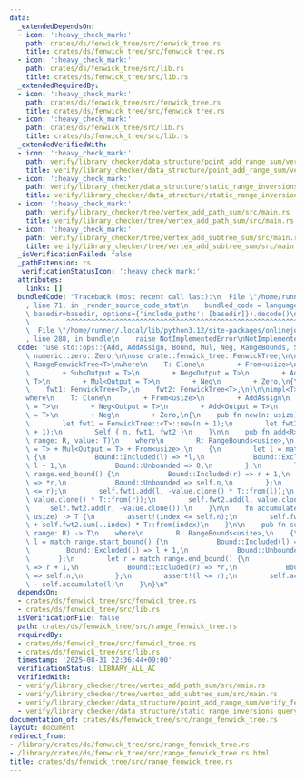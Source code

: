 ```yaml
---
data:
  _extendedDependsOn:
  - icon: ':heavy_check_mark:'
    path: crates/ds/fenwick_tree/src/fenwick_tree.rs
    title: crates/ds/fenwick_tree/src/fenwick_tree.rs
  - icon: ':heavy_check_mark:'
    path: crates/ds/fenwick_tree/src/lib.rs
    title: crates/ds/fenwick_tree/src/lib.rs
  _extendedRequiredBy:
  - icon: ':heavy_check_mark:'
    path: crates/ds/fenwick_tree/src/fenwick_tree.rs
    title: crates/ds/fenwick_tree/src/fenwick_tree.rs
  - icon: ':heavy_check_mark:'
    path: crates/ds/fenwick_tree/src/lib.rs
    title: crates/ds/fenwick_tree/src/lib.rs
  _extendedVerifiedWith:
  - icon: ':heavy_check_mark:'
    path: verify/library_checker/data_structure/point_add_range_sum/verify_fenwick_tree/src/main.rs
    title: verify/library_checker/data_structure/point_add_range_sum/verify_fenwick_tree/src/main.rs
  - icon: ':heavy_check_mark:'
    path: verify/library_checker/data_structure/static_range_inversions_query/src/main.rs
    title: verify/library_checker/data_structure/static_range_inversions_query/src/main.rs
  - icon: ':heavy_check_mark:'
    path: verify/library_checker/tree/vertex_add_path_sum/src/main.rs
    title: verify/library_checker/tree/vertex_add_path_sum/src/main.rs
  - icon: ':heavy_check_mark:'
    path: verify/library_checker/tree/vertex_add_subtree_sum/src/main.rs
    title: verify/library_checker/tree/vertex_add_subtree_sum/src/main.rs
  _isVerificationFailed: false
  _pathExtension: rs
  _verificationStatusIcon: ':heavy_check_mark:'
  attributes:
    links: []
  bundledCode: "Traceback (most recent call last):\n  File \"/home/runner/.local/lib/python3.12/site-packages/onlinejudge_verify/documentation/build.py\"\
    , line 71, in _render_source_code_stat\n    bundled_code = language.bundle(stat.path,\
    \ basedir=basedir, options={'include_paths': [basedir]}).decode()\n          \
    \         ^^^^^^^^^^^^^^^^^^^^^^^^^^^^^^^^^^^^^^^^^^^^^^^^^^^^^^^^^^^^^^^^^^^^^^^^^^^^^^^^^\n\
    \  File \"/home/runner/.local/lib/python3.12/site-packages/onlinejudge_verify/languages/rust.py\"\
    , line 288, in bundle\n    raise NotImplementedError\nNotImplementedError\n"
  code: "use std::ops::{Add, AddAssign, Bound, Mul, Neg, RangeBounds, Sub};\n\nuse\
    \ numeric::zero::Zero;\n\nuse crate::fenwick_tree::FenwickTree;\n\npub struct\
    \ RangeFenwickTree<T>\nwhere\n    T: Clone\n        + From<usize>\n        + AddAssign\n\
    \        + Sub<Output = T>\n        + Neg<Output = T>\n        + Add<Output =\
    \ T>\n        + Mul<Output = T>\n        + Neg\n        + Zero,\n{\n    n: usize,\n\
    \    fwt1: FenwickTree<T>,\n    fwt2: FenwickTree<T>,\n}\n\nimpl<T> RangeFenwickTree<T>\n\
    where\n    T: Clone\n        + From<usize>\n        + AddAssign\n        + Sub<Output\
    \ = T>\n        + Neg<Output = T>\n        + Add<Output = T>\n        + Mul<Output\
    \ = T>\n        + Neg\n        + Zero,\n{\n    pub fn new(n: usize) -> Self {\n\
    \        let fwt1 = FenwickTree::<T>::new(n + 1);\n        let fwt2 = FenwickTree::<T>::new(n\
    \ + 1);\n        Self { n, fwt1, fwt2 }\n    }\n\n    pub fn add<R>(&mut self,\
    \ range: R, value: T)\n    where\n        R: RangeBounds<usize>,\n        T: Neg<Output\
    \ = T> + Mul<Output = T> + From<usize>,\n    {\n        let l = match range.start_bound()\
    \ {\n            Bound::Included(l) => *l,\n            Bound::Excluded(l) =>\
    \ l + 1,\n            Bound::Unbounded => 0,\n        };\n        let r = match\
    \ range.end_bound() {\n            Bound::Included(r) => r + 1,\n            Bound::Excluded(r)\
    \ => *r,\n            Bound::Unbounded => self.n,\n        };\n        assert!(l\
    \ <= r);\n        self.fwt1.add(l, -value.clone() * T::from(l));\n        self.fwt1.add(r,\
    \ value.clone() * T::from(r));\n        self.fwt2.add(l, value.clone());\n   \
    \     self.fwt2.add(r, -value.clone());\n    }\n\n    fn accumulate(&self, index:\
    \ usize) -> T {\n        assert!(index <= self.n);\n        self.fwt1.sum(..index)\
    \ + self.fwt2.sum(..index) * T::from(index)\n    }\n\n    pub fn sum<R>(&self,\
    \ range: R) -> T\n    where\n        R: RangeBounds<usize>,\n    {\n        let\
    \ l = match range.start_bound() {\n            Bound::Included(l) => *l,\n   \
    \         Bound::Excluded(l) => l + 1,\n            Bound::Unbounded => 0,\n \
    \       };\n        let r = match range.end_bound() {\n            Bound::Included(r)\
    \ => r + 1,\n            Bound::Excluded(r) => *r,\n            Bound::Unbounded\
    \ => self.n,\n        };\n        assert!(l <= r);\n        self.accumulate(r)\
    \ - self.accumulate(l)\n    }\n}\n"
  dependsOn:
  - crates/ds/fenwick_tree/src/fenwick_tree.rs
  - crates/ds/fenwick_tree/src/lib.rs
  isVerificationFile: false
  path: crates/ds/fenwick_tree/src/range_fenwick_tree.rs
  requiredBy:
  - crates/ds/fenwick_tree/src/fenwick_tree.rs
  - crates/ds/fenwick_tree/src/lib.rs
  timestamp: '2025-08-31 22:36:44+09:00'
  verificationStatus: LIBRARY_ALL_AC
  verifiedWith:
  - verify/library_checker/tree/vertex_add_path_sum/src/main.rs
  - verify/library_checker/tree/vertex_add_subtree_sum/src/main.rs
  - verify/library_checker/data_structure/point_add_range_sum/verify_fenwick_tree/src/main.rs
  - verify/library_checker/data_structure/static_range_inversions_query/src/main.rs
documentation_of: crates/ds/fenwick_tree/src/range_fenwick_tree.rs
layout: document
redirect_from:
- /library/crates/ds/fenwick_tree/src/range_fenwick_tree.rs
- /library/crates/ds/fenwick_tree/src/range_fenwick_tree.rs.html
title: crates/ds/fenwick_tree/src/range_fenwick_tree.rs
---
```

